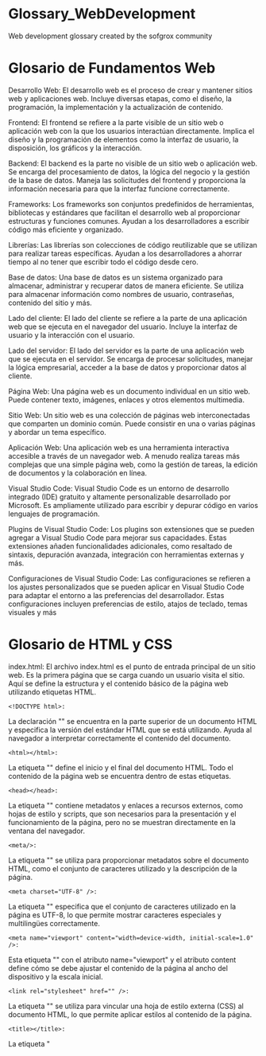 # Glossary_WebDevelopment
Web development glossary created by the sofgrox community

# Glosario de Fundamentos Web

Desarrollo Web:
El desarrollo web es el proceso de crear y mantener sitios web y aplicaciones web. Incluye diversas etapas, como el diseño, la programación, la implementación y la actualización de contenido.

Frontend:
El frontend se refiere a la parte visible de un sitio web o aplicación web con la que los usuarios interactúan directamente. Implica el diseño y la programación de elementos como la interfaz de usuario, la disposición, los gráficos y la interacción.

Backend:
El backend es la parte no visible de un sitio web o aplicación web. Se encarga del procesamiento de datos, la lógica del negocio y la gestión de la base de datos. Maneja las solicitudes del frontend y proporciona la información necesaria para que la interfaz funcione correctamente.

Frameworks:
Los frameworks son conjuntos predefinidos de herramientas, bibliotecas y estándares que facilitan el desarrollo web al proporcionar estructuras y funciones comunes. Ayudan a los desarrolladores a escribir código más eficiente y organizado.

Librerías:
Las librerías son colecciones de código reutilizable que se utilizan para realizar tareas específicas. Ayudan a los desarrolladores a ahorrar tiempo al no tener que escribir todo el código desde cero.

Base de datos:
Una base de datos es un sistema organizado para almacenar, administrar y recuperar datos de manera eficiente. Se utiliza para almacenar información como nombres de usuario, contraseñas, contenido del sitio y más.

Lado del cliente:
El lado del cliente se refiere a la parte de una aplicación web que se ejecuta en el navegador del usuario. Incluye la interfaz de usuario y la interacción con el usuario.

Lado del servidor:
El lado del servidor es la parte de una aplicación web que se ejecuta en el servidor. Se encarga de procesar solicitudes, manejar la lógica empresarial, acceder a la base de datos y proporcionar datos al cliente.

Página Web:
Una página web es un documento individual en un sitio web. Puede contener texto, imágenes, enlaces y otros elementos multimedia.

Sitio Web:
Un sitio web es una colección de páginas web interconectadas que comparten un dominio común. Puede consistir en una o varias páginas y abordar un tema específico.

Aplicación Web:
Una aplicación web es una herramienta interactiva accesible a través de un navegador web. A menudo realiza tareas más complejas que una simple página web, como la gestión de tareas, la edición de documentos y la colaboración en línea.

Visual Studio Code:
Visual Studio Code es un entorno de desarrollo integrado (IDE) gratuito y altamente personalizable desarrollado por Microsoft. Es ampliamente utilizado para escribir y depurar código en varios lenguajes de programación.

Plugins de Visual Studio Code:
Los plugins son extensiones que se pueden agregar a Visual Studio Code para mejorar sus capacidades. Estas extensiones añaden funcionalidades adicionales, como resaltado de sintaxis, depuración avanzada, integración con herramientas externas y más.

Configuraciones de Visual Studio Code:
Las configuraciones se refieren a los ajustes personalizados que se pueden aplicar en Visual Studio Code para adaptar el entorno a las preferencias del desarrollador. Estas configuraciones incluyen preferencias de estilo, atajos de teclado, temas visuales y más

# Glosario de HTML y CSS

index.html:
El archivo index.html es el punto de entrada principal de un sitio web. Es la primera página que se carga cuando un usuario visita el sitio. Aquí se define la estructura y el contenido básico de la página web utilizando etiquetas HTML.

```
<!DOCTYPE html>:
```
La declaración "<!DOCTYPE html>" se encuentra en la parte superior de un documento HTML y especifica la versión del estándar HTML que se está utilizando. Ayuda al navegador a interpretar correctamente el contenido del documento.

```
<html></html>:
```
La etiqueta "<html>" define el inicio y el final del documento HTML. Todo el contenido de la página web se encuentra dentro de estas etiquetas.

```
<head></head>:
```
La etiqueta "<head>" contiene metadatos y enlaces a recursos externos, como hojas de estilo y scripts, que son necesarios para la presentación y el funcionamiento de la página, pero no se muestran directamente en la ventana del navegador.

```
<meta/>:
```
La etiqueta "<meta>" se utiliza para proporcionar metadatos sobre el documento HTML, como el conjunto de caracteres utilizado y la descripción de la página.

```
<meta charset="UTF-8" />:
```
La etiqueta "<meta charset="UTF-8" />" especifica que el conjunto de caracteres utilizado en la página es UTF-8, lo que permite mostrar caracteres especiales y multilingües correctamente.

```
<meta name="viewport" content="width=device-width, initial-scale=1.0" />:
```
Esta etiqueta "<meta>" con el atributo name="viewport" y el atributo content define cómo se debe ajustar el contenido de la página al ancho del dispositivo y la escala inicial.

```
<link rel="stylesheet" href="" />:
```
La etiqueta "<link>" se utiliza para vincular una hoja de estilo externa (CSS) al documento HTML, lo que permite aplicar estilos al contenido de la página.

```
<title></title>:
```
La etiqueta "<title>" se utiliza para establecer el título de la página web, que se muestra en la pestaña del navegador o en los resultados de búsqueda.

```
<body></body>:
```
La etiqueta "<body>" contiene todo el contenido visible de la página web, como texto, imágenes, enlaces y otros elementos.

```
<!-- -->:
```
El formato "<!-- comentario -->" se utiliza para insertar comentarios en el código HTML. Los comentarios no se muestran en la página y son útiles para hacer anotaciones sobre el código.

```
<h1></h1> <h2></h2> <h3></h3> <h4></h4> <h5></h5> <h6></h6>:
```
Las etiquetas "<h1> a <h6>" se utilizan para definir encabezados de diferentes niveles en la página, donde "<h1>" es el encabezado más importante y "<h6>" es el menos importante.

```
<ul></ul>:
```
La etiqueta "<ul>" se utiliza para crear una lista no ordenada, donde los elementos de la lista se presentan con viñetas.

```
<li></li>:
```
La etiqueta (<li>) se utiliza para definir elementos de lista dentro de una lista no ordenada (<ul>) o una lista ordenada (<ol>).

```
<a href=""></a>:
```
La etiqueta "<a>" se utiliza para crear enlaces o hipervínculos a otras páginas web o recursos. El atributo href especifica la dirección URL de destino.

ruta relativa (patch):
Una ruta relativa se refiere a la ubicación de un archivo o recurso en relación con el archivo HTML actual. Se utiliza, por ejemplo, en enlaces o referencias a otros archivos.

"./"+:
La notación "./" se utiliza en rutas relativas para indicar la ubicación actual del archivo. Puede ser parte de una ruta para navegar a carpetas en el mismo directorio.

CSS:
CSS (Cascading Style Sheets) es un lenguaje de diseño utilizado para controlar la presentación y el aspecto visual de un documento HTML. Permite definir estilos como colores, fuentes, márgenes y más.

class="":
El atributo class se utiliza para asignar una o varias clases a un elemento HTML. Las clases se utilizan en CSS para aplicar estilos específicos a esos elementos.

id="":
El atributo id se utiliza para identificar de manera única un elemento HTML. Puede usarse para aplicar estilos específicos o para realizar manipulaciones con JavaScript.

```
<script src=""></script>:
```
La etiqueta "<script>" se utiliza para agregar scripts o código JavaScript a una página HTML. El atributo src especifica la ruta del archivo de script externo que se debe cargar.

# Glosario de JavaScript

console.log():
console.log() es una función de JavaScript que se utiliza para imprimir mensajes en la consola del navegador o en la consola de desarrollo. Es útil para depurar y visualizar valores de variables.

alert():
alert() es una función de JavaScript que muestra un mensaje emergente en una ventana del navegador. Se utiliza para proporcionar información al usuario de manera inmediata.

var:
var fue una palabra clave en JavaScript utilizada para declarar variables antes de las versiones más modernas de ECMAScript (ES6). Ahora se recomienda el uso de let y const.

let:
let es una palabra clave en JavaScript que se utiliza para declarar variables de ámbito local. Las variables declaradas con let pueden cambiar de valor después de su declaración.

const:
const es una palabra clave en JavaScript que se utiliza para declarar variables cuyo valor no cambiará después de su asignación inicial. Las variables declaradas con const son de solo lectura.

concatenar:
Concatenar es el proceso de unir cadenas de texto para formar una cadena más larga. En JavaScript, se puede lograr usando el operador + para combinar cadenas.

scope de variable:
El scope de una variable se refiere a la parte del código donde la variable es accesible y tiene valor. Puede ser global (accesible desde cualquier parte del código) o local (accesible solo dentro de un bloque o función específicos).

String:
String es un tipo de dato en JavaScript que representa una secuencia de caracteres. Puede contener letras, números y símbolos.

int:
int es una abreviatura de "integer", que se refiere a números enteros (números sin decimales) en JavaScript.

float:
float es un tipo de dato en JavaScript que se refiere a números con decimales, también conocidos como números de punto flotante.

boolean:
boolean es un tipo de dato en JavaScript que solo puede tener dos valores: true (verdadero) o false (falso). Se utiliza para expresar estados lógicos.

prompt():
prompt() es una función de JavaScript que muestra un cuadro de diálogo en el navegador, permitiendo que el usuario ingrese datos. El valor ingresado se puede asignar a una variable.

function:
function es una palabra clave en JavaScript que se utiliza para definir una función, que es un bloque de código reutilizable que puede recibir argumentos, realizar tareas y devolver un valor.

\n:
\n es un carácter de escape que se utiliza en cadenas de texto para representar un salto de línea, lo que hace que el texto siguiente aparezca en una nueva línea.

toLowerCase():
toLowerCase() es un método de cadena en JavaScript que convierte todos los caracteres de una cadena a minúsculas.

toUpperCase():
toUpperCase() es un método de cadena en JavaScript que convierte todos los caracteres de una cadena a mayúsculas.

if/else:
if/else es una estructura de control en JavaScript que se utiliza para tomar decisiones condicionales en el código. Si se cumple una condición, se ejecuta el bloque if, de lo contrario, se ejecuta el bloque else.

if anidado:
Los if anidados son múltiples bloques if colocados dentro de otros bloques if o else. Se utilizan para manejar varias condiciones y acciones en función de diferentes casos.

else if:
else if es una extensión de la estructura if/else que permite verificar múltiples condiciones alternativas antes de recurrir al bloque else.

Operadores de comparación:
Los operadores de comparación se utilizan para comparar valores en JavaScript y devuelven un valor booleano (true o false) según si la comparación es verdadera o falsa.

==: Igual a.
===: Estrictamente igual a.
>: Mayor que.
<: Menor que.
>=: Mayor o igual que.
<=: Menor o igual que.
!=: Diferente de.
!==: Estrictamente diferente de.
Operadores lógicos:
Los operadores lógicos se utilizan para combinar o invertir valores booleanos en JavaScript.

&&: Operador AND lógico (Y).
||: Operador OR lógico (O).
null:
null es un valor especial en JavaScript que representa la ausencia intencionada de cualquier valor o referencia a un objeto.

undefined:
undefined es un valor que indica que una variable no tiene un valor asignado. Si una variable se declara pero no se inicializa, su valor será undefined.

vacio "":
Una cadena vacía ("") es una cadena que no contiene ningún carácter. Es diferente de null y undefined, ya que es un valor válido de cadena en JavaScript.
